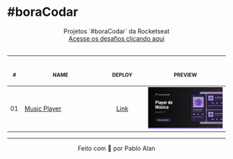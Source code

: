 # #boraCodar

<p align="center">
  Projetos `#boraCodar` da Rocketseat <br />
  <a href="https://boracodar.dev">Acesse os desafios clicando aqui</a><br />
  <br />
  <table>
    <thead>
        <tr>
            <th align="center">
                <img width="20" height="1"> 
                <p>
                    <small>#</small>
                </p>
            </th>
            <th align="center">
                <img width="300" height="1"> 
                <p> 
                    <small>
                      NAME
                    </small>
                </p>
            </th>
            <th align="center">
                <img width="140" height="1">
                <p align="center"> 
                    <small>
                    DEPLOY
                    </small>
                </p>
            </th>
            <th align="center">
                <img width="201" height="1">
                <p align="center"> 
                    <small>
                    PREVIEW
                    </small>
                </p>
            </th>
        </tr>
    </thead>
    <tbody>
        <tr>
            <td>01</td>
            <td>
              <a href="01">Music Player</a>
            </td>
            <td align="center">
              <a href="https://pabloxt14-music-player.vercel.app/">Link</a>
            </td>
            <td align="center">
              <a href="#">
                <img width="300px" src="./.github/cover.png" />
              </a>
            </td>
        </tr>
    </tbody>
  </table>
</p>

---

<p align="center">
  Feito com 💙 por Pablo Alan
</p>
